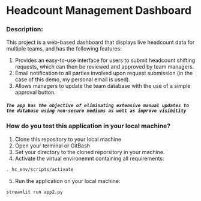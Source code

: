 # Headcount Management Dashboard

### Description:
This project is a web-based dashboard that displays live headcount data for multiple teams, and has the following features:
1. Provides an easy-to-use interface for users to submit headcount shifting requests, which can then be reviewed and approved by team managers.
2. Email notification to all parties involved upon request submission (in the case of this demo, my personal email is used).
3. Allows managers to update the team database with the use of a simple approval button. 

##### `The app has the objective of eliminating extensive manual updates to the database using non-secure mediums as well as improve visibility`

### How do you test this application in your local machine?
1. Clone this repository to your local machine
2. Open your terminal or GitBash
3. Set your directory to the cloned reporsitory in your machine.
4. Activate the virtual environemnt containing all requirements:
```sh
. hc_env/scripts/activate
```
5. Run the application on your local machine:
```sh
streamlit run app2.py
```
